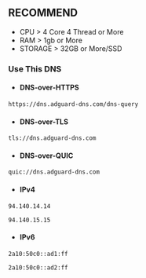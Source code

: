 ## RECOMMEND 
* CPU > 4 Core 4 Thread or More
* RAM > 1gb or More
* STORAGE > 32GB or More/SSD

### Use This DNS

* #### DNS-over-HTTPS
```
https://dns.adguard-dns.com/dns-query
```
* #### DNS-over-TLS
```
tls://dns.adguard-dns.com
```
* #### DNS-over-QUIC
```
quic://dns.adguard-dns.com
```

* #### IPv4
```
94.140.14.14
```
```
94.140.15.15
```

* #### IPv6
```
2a10:50c0::ad1:ff
```
```
2a10:50c0::ad2:ff
```
